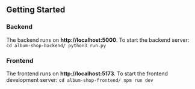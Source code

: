 ## Getting Started 
### Backend 
The backend runs on **http://localhost:5000**. 
To start the backend server: 
``` cd album-shop-backend/ python3 run.py ```

### Frontend 
The frontend runs on **http://localhost:5173**. 
To start the frontend development server: 
``` cd album-shop-frontend/ npm run dev ``` </code></pre>